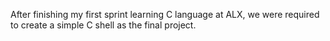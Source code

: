 After finishing my first sprint learning C language at ALX, we were required to create a simple C shell as the final project.

